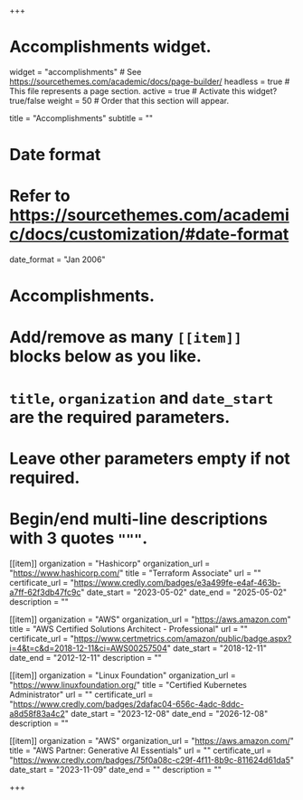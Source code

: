 +++
# Accomplishments widget.
widget = "accomplishments"  # See https://sourcethemes.com/academic/docs/page-builder/
headless = true  # This file represents a page section.
active = true  # Activate this widget? true/false
weight = 50  # Order that this section will appear.

title = "Accomplish&shy;ments"
subtitle = ""

# Date format
#   Refer to https://sourcethemes.com/academic/docs/customization/#date-format
date_format = "Jan 2006"

# Accomplishments.
#   Add/remove as many `[[item]]` blocks below as you like.
#   `title`, `organization` and `date_start` are the required parameters.
#   Leave other parameters empty if not required.
#   Begin/end multi-line descriptions with 3 quotes `"""`.

[[item]]
  organization = "Hashicorp"
  organization_url = "https://www.hashicorp.com/"
  title = "Terraform Associate"
  url = ""
  certificate_url = "https://www.credly.com/badges/e3a499fe-e4af-463b-a7ff-62f3db47fc9c"
  date_start = "2023-05-02"
  date_end = "2025-05-02"
  description = ""

[[item]]
  organization = "AWS"
  organization_url = "https://aws.amazon.com"
  title = "AWS Certified Solutions Architect - Professional"
  url = ""
  certificate_url = "https://www.certmetrics.com/amazon/public/badge.aspx?i=4&t=c&d=2018-12-11&ci=AWS00257504"
  date_start = "2018-12-11"
  date_end = "2012-12-11"
  description = ""
  
[[item]]
  organization = "Linux Foundation"
  organization_url = "https://www.linuxfoundation.org/"
  title = "Certified Kubernetes Administrator"
  url = ""
  certificate_url = "https://www.credly.com/badges/2dafac04-656c-4adc-8ddc-a8d58f83a4c2"
  date_start = "2023-12-08"
  date_end = "2026-12-08"
  description = ""

[[item]]
  organization = "AWS"
  organization_url = "https://aws.amazon.com/"
  title = "AWS Partner: Generative AI Essentials"
  url = ""
  certificate_url = "https://www.credly.com/badges/75f0a08c-c29f-4f11-8b9c-811624d61da5"
  date_start = "2023-11-09"
  date_end = ""
  description = ""

+++
